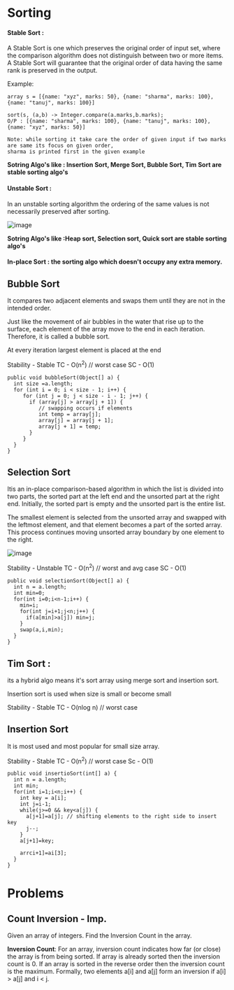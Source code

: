 # Sorting

#### Stable Sort : 
A Stable Sort is one which preserves the original order of input set,
where the comparison algorithm does not distinguish between two or more items. 
A Stable Sort will guarantee that the original order of data having the same rank is preserved in the output.

Example: 
```
array s = [{name: "xyz", marks: 50}, {name: "sharma", marks: 100}, {name: "tanuj", marks: 100}]

sort(s, (a,b) -> Integer.compare(a.marks,b.marks);
O/P : [{name: "sharma", marks: 100}, {name: "tanuj", marks: 100}, {name: "xyz", marks: 50}]

Note: while sorting it take care the order of given input if two marks are same its focus on given order,
sharma is printed first in the given example
```

**Sotring Algo's like : Insertion Sort, Merge Sort, Bubble Sort, Tim Sort are stable sorting algo's**

#### Unstable Sort : 
In an unstable sorting algorithm the ordering of the same values is not necessarily preserved after sorting.

![image](https://user-images.githubusercontent.com/54256549/167083957-1c6ed0b3-e25e-4f91-ad3b-639e9652817a.png)


**Sotring Algo's like :Heap sort, Selection sort, Quick sort are stable sorting algo's**

#### In-place Sort : the sorting algo which doesn't occupy any extra memory.

## Bubble Sort
It compares two adjacent elements and swaps them until they are not in the intended order.

Just like the movement of air bubbles in the water that rise up to the surface,
each element of the array move to the end in each iteration. Therefore, it is called a bubble sort.

At every iteration largest element is placed at the end

Stability - Stable
TC - O(n<sup>2</sup>) // worst case
SC - O(1)

```
public void bubbleSort(Object[] a) {
  int size =a.length;
  for (int i = 0; i < size - 1; i++) {
     for (int j = 0; j < size - i - 1; j++) {
       if (array[j] > array[j + 1]) {
          // swapping occurs if elements
          int temp = array[j];
          array[j] = array[j + 1];
          array[j + 1] = temp;
       }
     }
  }
}
```

## Selection Sort
Itis an in-place comparison-based algorithm in which the list is divided into two parts, the sorted part at the left end and the unsorted part at the right end. Initially, the sorted part is empty and the unsorted part is the entire list.

The smallest element is selected from the unsorted array and swapped with the leftmost element, and that element becomes a part of the sorted array. This process continues moving unsorted array boundary by one element to the right.

![image](https://user-images.githubusercontent.com/54256549/167095347-11a9d202-3911-4c8d-af44-32b9afa43dc5.png)

Stability - Unstable
TC - O(n<sup>2</sup>) // worst and avg case
SC - O(1)

```
public void selectionSort(Object[] a) {
  int n = a.length;
  int min=0;
  for(int i=0;i<n-1;i++) {
    min=i;
    for(int j=i+1;j<n;j++) {
      if(a[min]>a[j]) min=j;
    }
    swap(a,i,min);
  }
}
```
## Tim Sort :
its a hybrid algo means it's sort array using merge sort and insertion sort.

Insertion sort is used when size is small or become small

Stability - Stable
TC - O(nlog n) // worst case

## Insertion Sort
It is most used and most popular for small size array. 

Stability - Stable
TC - O(n<sup>2</sup>) // worst case
Sc - O(1)

```
public void insertioSort(int[] a) {
  int n = a.length;
  int min;
  for(int i=1;i<n;i++) {
    int key = a[i];
    int j=i-1;
    while(j>=0 && key<a[j]) {
      a[j+1]=a[j]; // shifting elements to the right side to insert key
      j--;
    }
    a[j+1]=key;
      
    arrci+1]=ai[3]; 
  }
}
```

# Problems

## Count Inversion - Imp.
Given an array of integers. Find the Inversion Count in the array. 

**Inversion Count**: For an array, inversion count indicates how far (or close) the array is from being sorted. If array is already sorted then the inversion count is 0. If an array is sorted in the reverse order then the inversion count is the maximum. 
Formally, two elements a[i] and a[j] form an inversion if a[i] > a[j] and i < j.

```

```


